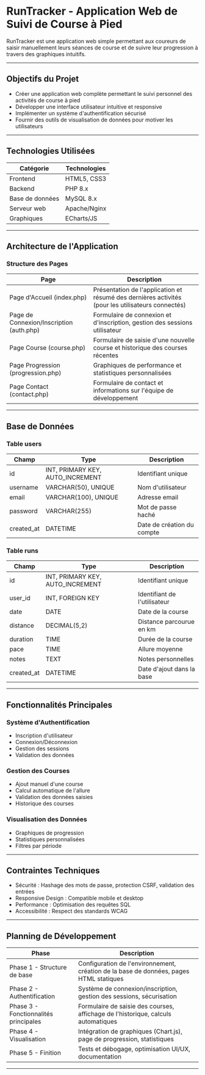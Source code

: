 # RunTracker - Application Web de Suivi de Course à Pied

RunTracker est une application web simple permettant aux coureurs de saisir manuellement leurs séances de course et de suivre leur progression à travers des graphiques intuitifs.

---

## Objectifs du Projet

- Créer une application web complète permettant le suivi personnel des activités de course à pied
- Développer une interface utilisateur intuitive et responsive
- Implémenter un système d'authentification sécurisé
- Fournir des outils de visualisation de données pour motiver les utilisateurs

---

## Technologies Utilisées

| Catégorie       | Technologies   |
| --------------- | -------------- |
| Frontend        | HTML5, CSS3    |
| Backend         | PHP 8.x        |
| Base de données | MySQL 8.x      |
| Serveur web     | Apache/Nginx   |
| Graphiques      | ECharts/JS     |


---

## Architecture de l'Application

### Structure des Pages

| Page                                     | Description                                                                                       |
| ---------------------------------------- | ------------------------------------------------------------------------------------------------- |
| Page d'Accueil (index.php)               | Présentation de l'application et résumé des dernières activités (pour les utilisateurs connectés) |
| Page de Connexion/Inscription (auth.php) | Formulaire de connexion et d'inscription, gestion des sessions utilisateur                        |
| Page Course (course.php)                 | Formulaire de saisie d'une nouvelle course et historique des courses récentes                     |
| Page Progression (progression.php)       | Graphiques de performance et statistiques personnalisées                                          |
| Page Contact (contact.php)               | Formulaire de contact et informations sur l'équipe de développement                               |

---

## Base de Données

### Table users

| Champ      | Type                             | Description                |
| ---------- | -------------------------------- | -------------------------- |
| id         | INT, PRIMARY KEY, AUTO_INCREMENT | Identifiant unique         |
| username   | VARCHAR(50), UNIQUE              | Nom d'utilisateur          |
| email      | VARCHAR(100), UNIQUE             | Adresse email              |
| password   | VARCHAR(255)                     | Mot de passe haché         |
| created_at | DATETIME                         | Date de création du compte |

### Table runs

| Champ      | Type                             | Description                  |
| ---------- | -------------------------------- | ---------------------------- |
| id         | INT, PRIMARY KEY, AUTO_INCREMENT | Identifiant unique           |
| user_id    | INT, FOREIGN KEY                 | Identifiant de l'utilisateur |
| date       | DATE                             | Date de la course            |
| distance   | DECIMAL(5,2)                     | Distance parcourue en km     |
| duration   | TIME                             | Durée de la course           |
| pace       | TIME                             | Allure moyenne               |
| notes      | TEXT                             | Notes personnelles           |
| created_at | DATETIME                         | Date d'ajout dans la base    |

---

## Fonctionnalités Principales

### Système d'Authentification

- Inscription d'utilisateur
- Connexion/Déconnexion
- Gestion des sessions
- Validation des données

### Gestion des Courses

- Ajout manuel d'une course
- Calcul automatique de l'allure
- Validation des données saisies
- Historique des courses

### Visualisation des Données

- Graphiques de progression
- Statistiques personnalisées
- Filtres par période

---

## Contraintes Techniques

- Sécurité : Hashage des mots de passe, protection CSRF, validation des entrées
- Responsive Design : Compatible mobile et desktop
- Performance : Optimisation des requêtes SQL
- Accessibilité : Respect des standards WCAG

---

## Planning de Développement

| Phase                                 | Description                                                                            |
| ------------------------------------- | -------------------------------------------------------------------------------------- |
| Phase 1 - Structure de base           | Configuration de l'environnement, création de la base de données, pages HTML statiques |
| Phase 2 - Authentification            | Système de connexion/inscription, gestion des sessions, sécurisation                   |
| Phase 3 - Fonctionnalités principales | Formulaire de saisie des courses, affichage de l'historique, calculs automatiques      |
| Phase 4 - Visualisation               | Intégration de graphiques (Chart.js), page de progression, statistiques                |
| Phase 5 - Finition                    | Tests et débogage, optimisation UI/UX, documentation                                   |

---
